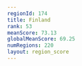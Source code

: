 ```yaml
---
regionId: 174
title: Finland
rank: 53
meanScore: 73.13
globalMeanScore: 69.25
numRegions: 220
layout: region_score
---
```

